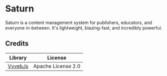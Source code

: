 # Saturn
Saturn is a content management system for publishers, educators, and everyone in-between. It's lightweight, blazing-fast, and incredibly powerful.

## Credits
| Library                                      | License            |
| -------------------------------------------- | ------------------ |
| [VvvebJs](https://github.com/givanz/VvvebJs) | Apache License 2.0 |
